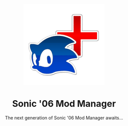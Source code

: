 <p align="center">
    <img src="https://github.com/Big-Endian-32/Sonic-06-Mod-Manager/blob/Project-Rush/Sonic-06-Mod-Manager/res/Images/Logo.png" width="256"/>
</p>

<h1 align="center">Sonic '06 Mod Manager</h1>

<p align="center">The next generation of Sonic '06 Mod Manager awaits...</p>